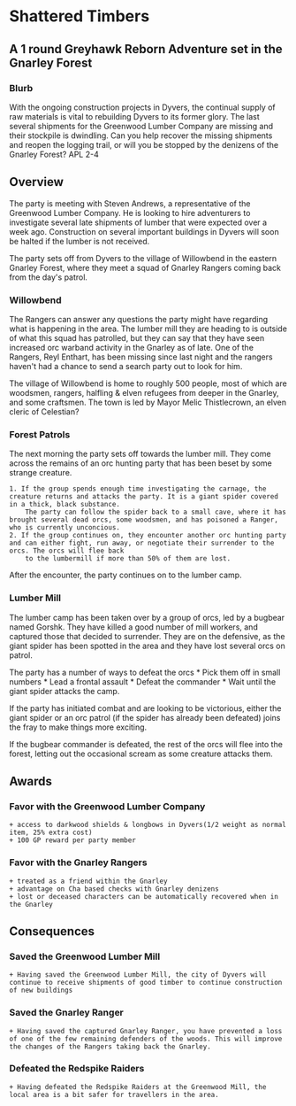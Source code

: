 # Shattered Timbers
## A 1 round Greyhawk Reborn Adventure set in the Gnarley Forest

### Blurb
With the ongoing construction projects in Dyvers, the continual supply of raw materials is vital to rebuilding Dyvers to its former glory. The last several shipments for the Greenwood Lumber Company are missing and their stockpile is dwindling. Can you help recover the missing shipments and reopen the logging trail, or will you be stopped by the denizens of the Gnarley Forest?
APL 2-4

## Overview
The party is meeting with Steven Andrews, a representative of the Greenwood Lumber Company. He is looking to hire adventurers to investigate several late shipments of lumber that were expected over a week ago.
Construction on several important buildings in Dyvers will soon be halted if the lumber is not received.

The party sets off from Dyvers to the village of Willowbend in the eastern Gnarley Forest, where they meet a squad of Gnarley Rangers coming back from the day's patrol.

### Willowbend

The Rangers can answer any questions the party might have regarding what is happening in the area. The lumber mill they are heading to is outside of what this squad has patrolled, but they can say that they have seen increased orc warband activity in the Gnarley as of late. One of the Rangers, Reyl Enthart, has been missing since last night and the rangers haven't had a chance to send a search party out to look for him.

The village of Willowbend is home to roughly 500 people, most of which are woodsmen, rangers, halfling &amp; elven refugees from deeper in the Gnarley, and some craftsmen. The town is led by Mayor Melic Thistlecrown, an elven cleric of Celestian?

### Forest Patrols

The next morning the party sets off towards the lumber mill. They come across the remains of an orc hunting party that has been beset by some strange creature.
	
	1. If the group spends enough time investigating the carnage, the creature returns and attacks the party. It is a giant spider covered in a thick, black substance.
        The party can follow the spider back to a small cave, where it has brought several dead orcs, some woodsmen, and has poisoned a Ranger, who is currently unconcious.
	2. If the group continues on, they encounter another orc hunting party and can either fight, run away, or negotiate their surrender to the orcs. The orcs will flee back
        to the lumbermill if more than 50% of them are lost.

After the encounter, the party continues on to the lumber camp.

### Lumber Mill

The lumber camp has been taken over by a group of orcs, led by a bugbear named Gorshk. They have killed a good number of mill workers, and captured those that decided to surrender. They are on the defensive, as the giant spider has been spotted in the area and they have lost several orcs on patrol. 

The party has a number of ways to defeat the orcs
    * Pick them off in small numbers
    * Lead a frontal assault
    * Defeat the commander
    * Wait until the giant spider attacks the camp.

If the party has initiated combat and are looking to be victorious, either the giant spider or an orc patrol (if the spider has already been defeated) joins the fray to make things more exciting.

If the bugbear commander is defeated, the rest of the orcs will flee into the forest, letting out the occasional scream as some creature attacks them.

## Awards

### Favor with the Greenwood Lumber Company
    + access to darkwood shields & longbows in Dyvers(1/2 weight as normal item, 25% extra cost)
    + 100 GP reward per party member

### Favor with the Gnarley Rangers
    + treated as a friend within the Gnarley
    + advantage on Cha based checks with Gnarley denizens
    + lost or deceased characters can be automatically recovered when in the Gnarley

## Consequences

### Saved the Greenwood Lumber Mill
    + Having saved the Greenwood Lumber Mill, the city of Dyvers will continue to receive shipments of good timber to continue construction of new buildings

### Saved the Gnarley Ranger
    + Having saved the captured Gnarley Ranger, you have prevented a loss of one of the few remaining defenders of the woods. This will improve the changes of the Rangers taking back the Gnarley.

### Defeated the Redspike Raiders
    + Having defeated the Redspike Raiders at the Greenwood Mill, the local area is a bit safer for travellers in the area.
